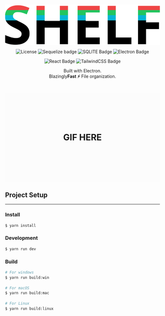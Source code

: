 <p align="center">
<img src="./logo.svg" align="center" alt="Shelf logo" />
</p>
<p align="center">
<img src="https://img.shields.io/github/license/lzldev/shelf-desktop" alt="License">
<img src="https://img.shields.io/badge/Sequelize-%20-lightgreen" alt="Sequelize badge">
<img src="https://img.shields.io/badge/SQLITE-%20-green" alt="SQLITE Badge">
<img src="https://img.shields.io/badge/Electron-%20-dodgerblue" alt="Electron Badge">
</p>
<p align="center">
<img src="https://img.shields.io/badge/React-%20-dodgerblue" alt="React Badge">
<img src="https://img.shields.io/badge/TailwindCSS-%20-cyan" alt="TailwindCSS Badge">
</p>

  <div align="center">
Built with Electron.<br>
Blazingly<b>Fast ⚡</b>
File organization.<br>
</div>

<h1 align="center" style="padding:100px;background-color:#f0f0f010;">

GIF HERE

</h1>

## Project Setup

---

### Install

```bash
$ yarn install
```

### Development

```bash
$ yarn run dev
```

### Build

```bash
# For windows
$ yarn run build:win

# For macOS
$ yarn run build:mac

# For Linux
$ yarn run build:linux
```
